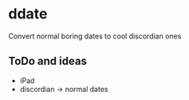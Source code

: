 ddate
=====

Convert normal boring dates to cool discordian ones


ToDo and ideas
--------------

- iPad
- discordian -> normal dates
